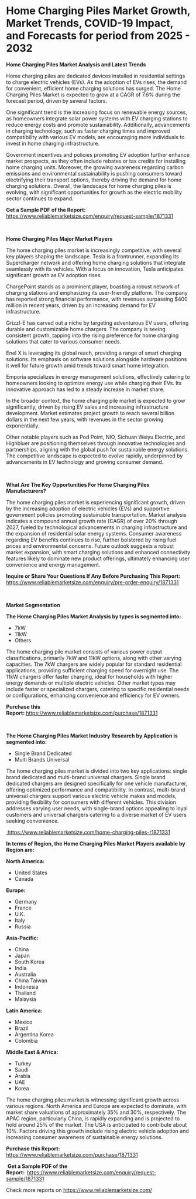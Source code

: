 <p><h1>Home Charging Piles Market Growth, Market Trends, COVID-19 Impact, and Forecasts for period from 2025 - 2032</h1></p><p><strong>Home Charging Piles Market Analysis and Latest Trends</strong></p>
<p><p>Home charging piles are dedicated devices installed in residential settings to charge electric vehicles (EVs). As the adoption of EVs rises, the demand for convenient, efficient home charging solutions has surged. The Home Charging Piles Market is expected to grow at a CAGR of 7.6% during the forecast period, driven by several factors.</p><p>One significant trend is the increasing focus on renewable energy sources, as homeowners integrate solar power systems with EV charging stations to reduce energy costs and promote sustainability. Additionally, advancements in charging technology, such as faster charging times and improved compatibility with various EV models, are encouraging more individuals to invest in home charging infrastructure. </p><p>Government incentives and policies promoting EV adoption further enhance market prospects, as they often include rebates or tax credits for installing home charging units. Moreover, the growing awareness regarding carbon emissions and environmental sustainability is pushing consumers toward electrifying their transport options, thereby driving the demand for home charging solutions. Overall, the landscape for home charging piles is evolving, with significant opportunities for growth as the electric mobility sector continues to expand.</p></p>
<p><strong>Get a Sample PDF of the Report:&nbsp;</strong> <a href="https://www.reliablemarketsize.com/enquiry/request-sample/1871331?utm_campaign=3269&utm_medium=2&utm_source=Github&utm_content=ia&utm_term=31032025&utm_id=home-charging-piles">https://www.reliablemarketsize.com/enquiry/request-sample/1871331</a></p>
<p>&nbsp;</p>
<p><strong>Home Charging Piles Major Market Players</strong></p>
<p><p>The home charging piles market is increasingly competitive, with several key players shaping the landscape. Tesla is a frontrunner, expanding its Supercharger network and offering home charging solutions that integrate seamlessly with its vehicles. With a focus on innovation, Tesla anticipates significant growth as EV adoption rises.</p><p>ChargePoint stands as a prominent player, boasting a robust network of charging stations and emphasizing its user-friendly platform. The company has reported strong financial performance, with revenues surpassing $400 million in recent years, driven by an increasing demand for EV infrastructure.</p><p>Grizzl-E has carved out a niche by targeting adventurous EV users, offering durable and customizable home chargers. The company is seeing consistent growth, tapping into the rising preference for home charging solutions that cater to various consumer needs.</p><p>Enel X is leveraging its global reach, providing a range of smart charging solutions. Its emphasis on software solutions alongside hardware positions it well for future growth amid trends toward smart home integration.</p><p>Emporia specializes in energy management solutions, effectively catering to homeowners looking to optimize energy use while charging their EVs. Its innovative approach has led to a steady increase in market share.</p><p>In the broader context, the home charging pile market is expected to grow significantly, driven by rising EV sales and increasing infrastructure development. Market estimates project growth to reach several billion dollars in the next few years, with revenues in the sector growing exponentially.</p><p>Other notable players such as Pod Point, NIO, Sichuan Weiyu Electric, and Highbluer are positioning themselves through innovative technologies and partnerships, aligning with the global push for sustainable energy solutions. The competitive landscape is expected to evolve rapidly, underpinned by advancements in EV technology and growing consumer demand.</p></p>
<p>&nbsp;</p>
<p><strong>What Are The Key Opportunities For Home Charging Piles Manufacturers?</strong></p>
<p><p>The home charging piles market is experiencing significant growth, driven by the increasing adoption of electric vehicles (EVs) and supportive government policies promoting sustainable transportation. Market analysis indicates a compound annual growth rate (CAGR) of over 20% through 2027, fueled by technological advancements in charging infrastructure and the expansion of residential solar energy systems. Consumer awareness regarding EV benefits continues to rise, further bolstered by rising fuel prices and environmental concerns. Future outlook suggests a robust market expansion, with smart charging solutions and enhanced connectivity features likely to dominate new product offerings, ultimately enhancing user convenience and energy management.</p></p>
<p><strong>Inquire or Share Your Questions If Any Before Purchasing This Report:</strong> <a href="https://www.reliablemarketsize.com/enquiry/pre-order-enquiry/1871331?utm_campaign=3269&utm_medium=2&utm_source=Github&utm_content=ia&utm_term=31032025&utm_id=home-charging-piles">https://www.reliablemarketsize.com/enquiry/pre-order-enquiry/1871331</a></p>
<p>&nbsp;</p>
<p><strong>Market Segmentation</strong></p>
<p><strong>The Home Charging Piles Market Analysis by types is segmented into:</strong></p>
<p><ul><li>7kW</li><li>11kW</li><li>Others</li></ul></p>
<p><p>The home charging pile market consists of various power output classifications, primarily 7kW and 11kW options, along with other varying capacities. The 7kW chargers are widely popular for standard residential applications, providing sufficient charging speed for overnight use. The 11kW chargers offer faster charging, ideal for households with higher energy demands or multiple electric vehicles. Other market types may include faster or specialized chargers, catering to specific residential needs or configurations, enhancing convenience and efficiency for EV owners.</p></p>
<p><strong>Purchase this Report:&nbsp;</strong><a href="https://www.reliablemarketsize.com/purchase/1871331?utm_campaign=3269&utm_medium=2&utm_source=Github&utm_content=ia&utm_term=31032025&utm_id=home-charging-piles">https://www.reliablemarketsize.com/purchase/1871331</a></p>
<p>&nbsp;</p>
<p><strong>The Home Charging Piles Market Industry Research by Application is segmented into:</strong></p>
<p><ul><li>Single Brand Dedicated</li><li>Multi Brands Universal</li></ul></p>
<p><p>The home charging piles market is divided into two key applications: single brand dedicated and multi-brand universal chargers. Single brand dedicated chargers are designed specifically for one vehicle manufacturer, offering optimized performance and compatibility. In contrast, multi-brand universal chargers support various electric vehicle makes and models, providing flexibility for consumers with different vehicles. This division addresses varying user needs, with single-brand options appealing to loyal customers and universal chargers catering to a diverse market of EV users seeking convenience.</p></p>
<p><a href="https://www.reliablemarketsize.com/home-charging-piles-r1871331?utm_campaign=3269&utm_medium=2&utm_source=Github&utm_content=ia&utm_term=31032025&utm_id=home-charging-piles">&nbsp;https://www.reliablemarketsize.com/home-charging-piles-r1871331</a></p>
<p><strong>In terms of Region, the Home Charging Piles Market Players available by Region are:</strong></p>
<p>
    <p> <strong> North America: </strong>
        <ul>
            <li>United States</li>
            <li>Canada</li>
        </ul>
        </p> 
    <p> <strong> Europe: </strong>
        <ul>
            <li>Germany</li>
            <li>France</li>
            <li>U.K.</li>
            <li>Italy</li>
            <li>Russia</li>
        </ul>
        </p> 
    <p> <strong> Asia-Pacific: </strong>
        <ul>
            <li>China</li>
            <li>Japan</li>
            <li>South Korea</li>
            <li>India</li>
            <li>Australia</li>
            <li>China Taiwan</li>
            <li>Indonesia</li>
            <li>Thailand</li>
            <li>Malaysia</li>
        </ul>
        </p> 
    <p> <strong> Latin America: </strong>
        <ul>
            <li>Mexico</li>
            <li>Brazil</li>
            <li>Argentina Korea</li>
            <li>Colombia</li>
        </ul>
        </p> 
    <p> <strong> Middle East & Africa: </strong>
        <ul>
            <li>Turkey</li>
            <li>Saudi</li>
            <li>Arabia</li>
            <li>UAE</li>
            <li>Korea</li>
        </ul>
    </p>
    </p>
<p><p>The home charging piles market is witnessing significant growth across various regions. North America and Europe are expected to dominate, with market share valuations of approximately 35% and 30%, respectively. The APAC region, particularly China, is rapidly expanding and is projected to hold around 25% of the market. The USA is anticipated to contribute about 10%. Factors driving this growth include rising electric vehicle adoption and increasing consumer awareness of sustainable energy solutions.</p></p>
<p><strong>Purchase this Report: </strong><a href="https://www.reliablemarketsize.com/purchase/1871331?utm_campaign=3269&utm_medium=2&utm_source=Github&utm_content=ia&utm_term=31032025&utm_id=home-charging-piles">https://www.reliablemarketsize.com/purchase/1871331</a></p>
<p>&nbsp;<strong>Get a Sample PDF of the Report:&nbsp;&nbsp;</strong><a href="https://www.reliablemarketsize.com/enquiry/request-sample/1871331?utm_campaign=3269&utm_medium=2&utm_source=Github&utm_content=ia&utm_term=31032025&utm_id=home-charging-piles">https://www.reliablemarketsize.com/enquiry/request-sample/1871331</a></p>
<p><strong></strong></p>
<p>Check more reports on <a href="https://www.reliablemarketsize.com/?utm_campaign=3269&utm_medium=2&utm_source=Github&utm_content=ia&utm_term=31032025&utm_id=home-charging-piles">https://www.reliablemarketsize.com/</a></p>